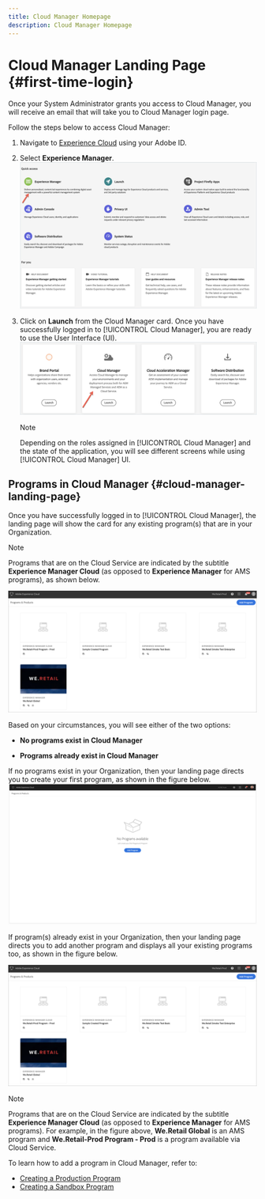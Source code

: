 ```yaml
---
title: Cloud Manager Homepage
description: Cloud Manager Homepage
---
```


# Cloud Manager Landing Page {#first-time-login} 

Once your System Administrator grants you access to Cloud Manager, you will receive an email that will take you to Cloud Manager login page. 

Follow the steps below to access Cloud Manager:

1. Navigate to [Experience Cloud](https://experience.adobe.com/) using your Adobe ID.
1. Select **Experience Manager**.
   ![](assets/landing-page1.png)
   
1. Click on **Launch** from the Cloud Manager card.
   Once you have successfully logged in to [!UICONTROL Cloud Manager], you are ready to use the User Interface (UI).
   ![](assets/landing-page2.png)

   >[!NOTE]
   >
   >Depending on the roles assigned in [!UICONTROL Cloud Manager] and the state of the application, you will see different screens while using [!UICONTROL Cloud Manager] UI.

## Programs in Cloud Manager {#cloud-manager-landing-page}

Once you have successfully logged in to [!UICONTROL Cloud Manager], the landing page will show the card for any existing program(s) that are in your Organization.

>[!NOTE]
>
>Programs that are on the Cloud Service are indicated by the subtitle **Experience Manager Cloud** (as opposed to **Experience Manager** for AMS programs), as shown below.

![](assets/first_timelogin1.png)


Based on your circumstances, you will see either of the two options:

* **No programs exist in Cloud Manager**

* **Programs already exist in Cloud Manager**


If no programs exist in your Organization, then your landing page directs you to create your first program, as shown in the figure below.
   ![](assets/first_timelogin0.png)
      

If program(s) already exist in your Organization, then your landing page directs you to add another program and displays all your existing programs too, as shown in the figure below.

   ![](assets/first_timelogin1.png)
   
   >[!NOTE]
   >Programs that are on the Cloud Service are indicated by the subtitle **Experience Manager Cloud** (as opposed to **Experience Manager** for AMS programs). 
   >For example, in the figure above, **We.Retail Global** is an AMS program and **We.Retail-Prod Program - Prod** is a program available via Cloud Service.

To learn how to add a program in Cloud Manager, refer to:

* [Creating a Production Program](/help/onboarding/getting-access-to-aem-in-cloud/creating-production-program.md)
* [Creating a Sandbox Program](/help/onboarding/getting-access-to-aem-in-cloud/creating-sandbox-program.md)

  
